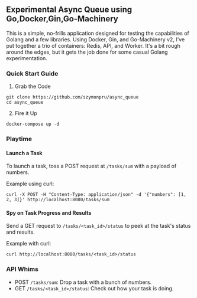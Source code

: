 ## Experimental Async Queue using Go,Docker,Gin,Go-Machinery
This is a simple, no-frills application designed for testing the capabilities of Golang and a few libraries. 
Using Docker, Gin, and Go-Machinery v2, I've put together a trio of containers: Redis, API, and Worker.
It's a bit rough around the edges, but it gets the job done for some casual Golang experimentation.

### Quick Start Guide

1. Grab the Code
```
git clone https://github.com/szymonpru/async_queue
cd async_queue
```
2. Fire it Up
```
docker-compose up -d
```

### Playtime

#### Launch a Task
To launch a task, toss a POST request at `/tasks/sum` with a payload of numbers.

Example using curl:
```
curl -X POST -H "Content-Type: application/json" -d '{"numbers": [1, 2, 3]}' http://localhost:8080/tasks/sum
```

#### Spy on Task Progress and Results
Send a GET request to `/tasks/<task_id>/status` to peek at the task's status and results.

Example with curl:
```
curl http://localhost:8080/tasks/<task_id>/status
```

### API Whims
* POST `/tasks/sum`: Drop a task with a bunch of numbers.
* GET `/tasks/<task_id>/status`: Check out how your task is doing.